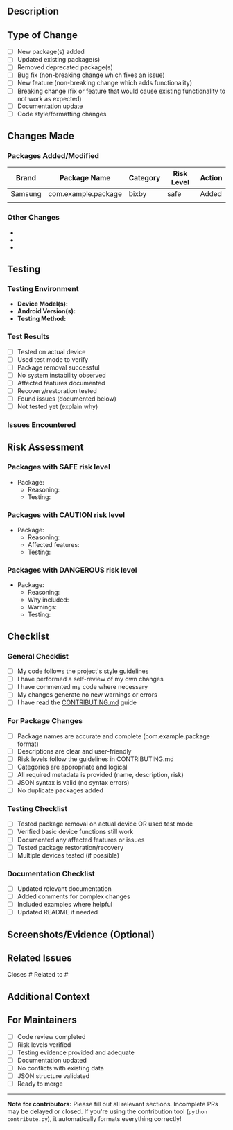 ## Description

<!-- Provide a clear and concise description of your changes -->



## Type of Change

<!-- Check all that apply -->

- [ ] New package(s) added
- [ ] Updated existing package(s)
- [ ] Removed deprecated package(s)
- [ ] Bug fix (non-breaking change which fixes an issue)
- [ ] New feature (non-breaking change which adds functionality)
- [ ] Breaking change (fix or feature that would cause existing functionality to not work as expected)
- [ ] Documentation update
- [ ] Code style/formatting changes

## Changes Made

<!-- List the specific changes you made -->

### Packages Added/Modified

<!-- If you added or modified packages, list them here -->

| Brand | Package Name | Category | Risk Level | Action |
|-------|--------------|----------|------------|--------|
| Samsung | com.example.package | bixby | safe | Added |
|  |  |  |  |  |

### Other Changes

<!-- List any other changes made -->

- 
- 
- 

## Testing

<!-- Describe how you tested your changes -->

### Testing Environment

- **Device Model(s):** 
- **Android Version(s):** 
- **Testing Method:** <!-- ADB, tool, test mode, etc. -->

### Test Results

<!-- Check all that apply -->

- [ ] Tested on actual device
- [ ] Used test mode to verify
- [ ] Package removal successful
- [ ] No system instability observed
- [ ] Affected features documented
- [ ] Recovery/restoration tested
- [ ] Found issues (documented below)
- [ ] Not tested yet (explain why)

### Issues Encountered

<!-- If any issues were found during testing, describe them here -->



## Risk Assessment

<!-- For package additions/modifications -->

### Packages with SAFE risk level

- Package: 
  - Reasoning: 
  - Testing: 

### Packages with CAUTION risk level

- Package: 
  - Reasoning: 
  - Affected features: 
  - Testing: 

### Packages with DANGEROUS risk level

- Package: 
  - Reasoning: 
  - Why included: 
  - Warnings: 
  - Testing: 

## Checklist

### General Checklist

- [ ] My code follows the project's style guidelines
- [ ] I have performed a self-review of my own changes
- [ ] I have commented my code where necessary
- [ ] My changes generate no new warnings or errors
- [ ] I have read the [CONTRIBUTING.md](../CONTRIBUTING.md) guide

### For Package Changes

- [ ] Package names are accurate and complete (com.example.package format)
- [ ] Descriptions are clear and user-friendly
- [ ] Risk levels follow the guidelines in CONTRIBUTING.md
- [ ] Categories are appropriate and logical
- [ ] All required metadata is provided (name, description, risk)
- [ ] JSON syntax is valid (no syntax errors)
- [ ] No duplicate packages added

### Testing Checklist

- [ ] Tested package removal on actual device OR used test mode
- [ ] Verified basic device functions still work
- [ ] Documented any affected features or issues
- [ ] Tested package restoration/recovery
- [ ] Multiple devices tested (if possible)

### Documentation Checklist

- [ ] Updated relevant documentation
- [ ] Added comments for complex changes
- [ ] Included examples where helpful
- [ ] Updated README if needed

## Screenshots/Evidence (Optional)

<!-- If applicable, add screenshots or logs to demonstrate your testing -->



## Related Issues

<!-- Link related issues using #issue_number -->

Closes #
Related to #

## Additional Context

<!-- Add any other context about the pull request here -->



## For Maintainers

<!-- Maintainers: Check these before merging -->

- [ ] Code review completed
- [ ] Risk levels verified
- [ ] Testing evidence provided and adequate
- [ ] Documentation updated
- [ ] No conflicts with existing data
- [ ] JSON structure validated
- [ ] Ready to merge

---

**Note for contributors:** Please fill out all relevant sections. Incomplete PRs may be delayed or closed. If you're using the contribution tool (`python contribute.py`), it automatically formats everything correctly!
